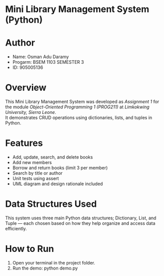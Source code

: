 # Mini Library Management System (Python)

# Author
- Name: Osman Adu Daramy
- Progarm: BSEM 1103 SEMESTER 3
- ID: 905005136

# Overview
This Mini Library Management System was developed as *Assignment 1* for the module *Object-Oriented Programming 1 (PROG211)* at *Limkokwing University, Sierra Leone*.  
It demonstrates CRUD operations using dictionaries, lists, and tuples in Python.


# Features
- Add, update, search, and delete books
- Add new members
- Borrow and return books (limit 3 per member)
- Search by title or author
- Unit tests using assert
- UML diagram and design rationale included

# Data Structures Used
This system uses three main Python data structures; Dictionary, List, and Tuple — each chosen based on how they help organize and access data efficiently.


# How to Run

1. Open your terminal in the project folder.  
2. Run the demo:
python demo.py
